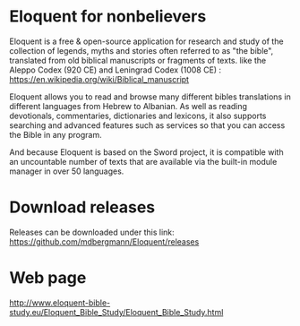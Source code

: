 Eloquent for nonbelievers
========

Eloquent is a free & open-source application for research and study of the collection of legends, myths and stories often referred to as "the bible", translated from old biblical manuscripts or fragments of texts. like the Aleppo Codex (920 CE) and Leningrad Codex (1008 CE) :  https://en.wikipedia.org/wiki/Biblical_manuscript

Eloquent allows you to read and browse many different bibles translations in different languages from Hebrew to Albanian. As well as reading devotionals, commentaries, dictionaries and lexicons, it also supports searching and advanced features such as services so that you can access the Bible in any program.

And because Eloquent is based on the Sword project, it is compatible with an uncountable number of texts that are available via the built-in module manager in over 50 languages.


Download releases
=================
Releases can be downloaded under this link:
https://github.com/mdbergmann/Eloquent/releases

Web page
========
http://www.eloquent-bible-study.eu/Eloquent_Bible_Study/Eloquent_Bible_Study.html
